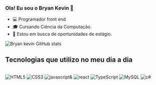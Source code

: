 
### Ola! Eu sou o Bryan Kevin 👋
- 💻 Programador front end
- 🎓 Cursando Ciência da Computação.
- 💼 Estou em busca de oportunidades de estágio.

![Bryan kevin GitHub stats](https://github-readme-stats.vercel.app/api?username=Bryank2003&show_icons=true&theme=dark)

## Tecnologias que utilizo no meu dia a dia

<div style="display: inline_block"><br/>
  <img alt="HTML5" src="https://img.shields.io/badge/HTML5-E34F26?style=for-the-badge&logo=html5&logoColor=white" />
  <img alt="CSS3" src="https://img.shields.io/badge/CSS3-1572B6?style=for-the-badge&logo=css3&logoColor=white" />
  <img alt="javascript&" src="https://img.shields.io/badge/JavaScript-F7DF1E?style=for-the-badge&logo=javascript&logoColor=black" />
  <img alt="react" src="https://img.shields.io/badge/react%20-0088CC?style=for-the-badge&logo=react&logoColor=white" />
  <img alt="TypeScript" src="https://img.shields.io/badge/TypeScript-007ACC?style=for-the-badge&logo=typescript&logoColor=white" />
  <img alt="MySQL" src="https://img.shields.io/badge/MySQL-00000F? style=for-the-badge&logo=mysql&logoColor=white" />
  <img alt="c#" src="https://img.shields.io/badge/C%23-239120?style=for-the-badge&logo=c-sharp&logoColor=white" />
</div>
